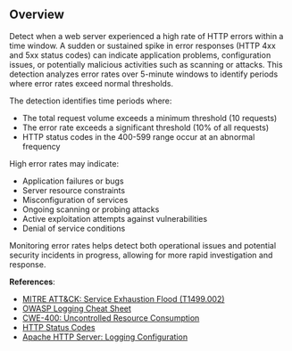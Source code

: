 ## Overview

Detect when a web server experienced a high rate of HTTP errors within a time window. A sudden or sustained spike in error responses (HTTP 4xx and 5xx status codes) can indicate application problems, configuration issues, or potentially malicious activities such as scanning or attacks. This detection analyzes error rates over 5-minute windows to identify periods where error rates exceed normal thresholds.

The detection identifies time periods where:
- The total request volume exceeds a minimum threshold (10 requests)
- The error rate exceeds a significant threshold (10% of all requests)
- HTTP status codes in the 400-599 range occur at an abnormal frequency

High error rates may indicate:
- Application failures or bugs
- Server resource constraints
- Misconfiguration of services
- Ongoing scanning or probing attacks
- Active exploitation attempts against vulnerabilities
- Denial of service conditions

Monitoring error rates helps detect both operational issues and potential security incidents in progress, allowing for more rapid investigation and response.

**References**:
- [MITRE ATT&CK: Service Exhaustion Flood (T1499.002)](https://attack.mitre.org/techniques/T1499/002/)
- [OWASP Logging Cheat Sheet](https://cheatsheetseries.owasp.org/cheatsheets/Logging_Cheat_Sheet.html)
- [CWE-400: Uncontrolled Resource Consumption](https://cwe.mitre.org/data/definitions/400.html)
- [HTTP Status Codes](https://developer.mozilla.org/en-US/docs/Web/HTTP/Status)
- [Apache HTTP Server: Logging Configuration](https://httpd.apache.org/docs/2.4/logs.html) 